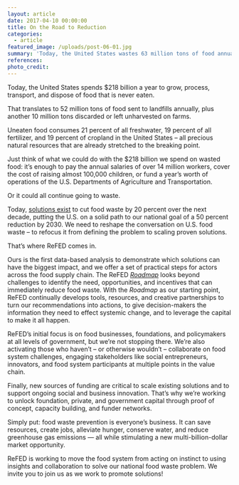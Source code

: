 ```yaml
---
layout: article
date: 2017-04-10 00:00:00
title: On the Road to Reduction
categories:
  - article
featured_image: /uploads/post-06-01.jpg
summary: 'Today, the United States wastes 63 million tons of food annually at a cost of $218 billion. ReFED is working to move the food system from acting on instinct to using insights and collaboration to solve our national food waste problem.'
references:
photo_credit:
---
```



Today, the United States spends $218 billion a year to grow, process, transport, and dispose of food that is never eaten.

That translates to 52 million tons of food sent to landfills annually, plus another 10 million tons discarded or left unharvested on farms.

Uneaten food consumes 21 percent of all freshwater, 19 percent of all fertilizer, and 19 percent of cropland in the United States – all precious natural resources that are already stretched to the breaking point.

Just think of what we could do with the $218 billion we spend on wasted food: it’s enough to pay the annual salaries of over 14 million workers, cover the cost of raising almost 100,000 children, or fund a year’s worth of operations of the U.S. Departments of Agriculture and Transportation.

Or it could all continue going to waste.

Today, [solutions exist](http://refed.com/solution?sort=economic-value-per-ton) to cut food waste by 20 percent over the next decade, putting the U.S. on a solid path to our national goal of a 50 percent reduction by 2030. We need to reshape the conversation on U.S. food waste – to refocus it from defining the problem to scaling proven solutions.

That’s where ReFED comes in.

Ours is the first data-based analysis to demonstrate which solutions can have the biggest impact, and we offer a set of practical steps for actors across the food supply chain. The ReFED [*Roadmap*](http://refed.com/roadmap) looks beyond challenges to identify the need, opportunities, and incentives that can immediately reduce food waste. With the *Roadmap* as our starting point, ReFED continually develops tools, resources, and creative partnerships to turn our recommendations into actions, to give decision-makers the information they need to effect systemic change, and to leverage the capital to make it all happen.

ReFED’s initial focus is on food businesses, foundations, and policymakers at all levels of government, but we’re not stopping there. We’re also activating those who haven’t – or otherwise wouldn’t – collaborate on food system challenges, engaging stakeholders like social entrepreneurs, innovators, and food system participants at multiple points in the value chain.

Finally, new sources of funding are critical to scale existing solutions and to support ongoing social and business innovation. That’s why we’re working to unlock foundation, private, and government capital through proof of concept, capacity building, and funder networks.

Simply put: food waste prevention is everyone’s business. It can save resources, create jobs, alleviate hunger, conserve water, and reduce greenhouse gas emissions — all while stimulating a new multi-billion-dollar market opportunity.

ReFED is working to move the food system from acting on instinct to using insights and collaboration to solve our national food waste problem. We invite you to join us as we work to promote solutions!